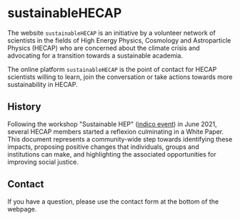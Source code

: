 # sustainableHECAP

The website `sustainableHECAP` is an initiative by a volunteer network of scientists in the fields of High Energy Physics, Cosmology and Astroparticle Physics (HECAP) who are concerned about the climate crisis and advocating for a transition towards a sustainable academia.

The online platform `sustainableHECAP` is the point of contact for HECAP scientists willing to learn, join the conversation or take actions towards more sustainability in HECAP.

## History
Following the workshop "Sustainable HEP" ([indico event](https://indico.cern.ch/event/1004432/)) in June 2021, several HECAP members started a reflexion culminating in a White Paper. This document represents a community-wide step towards identifying these impacts, proposing positive changes that individuals, groups and institutions can make, and highlighting the associated opportunities for improving social justice.

## Contact
If you have a question, please use the contact form at the bottom of the webpage.
